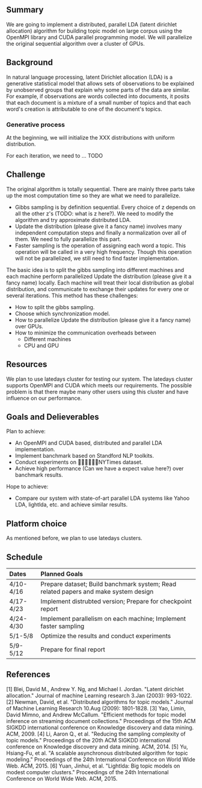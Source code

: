 ## Summary
We are going to implement a distributed, parallel LDA (latent dirichlet allocation) algorithm for building topic model on large corpus using the OpenMPI library and CUDA parallel programming model. We will parallelize the original sequential algorithm over a cluster of GPUs.
## Background
In natural language processing, latent Dirichlet allocation (LDA) is a generative statistical model that allows sets of observations to be explained by unobserved groups that explain why some parts of the data are similar. For example, if observations are words collected into documents, it posits that each document is a mixture of a small number of topics and that each word's creation is attributable to one of the document's topics. 
	
### Generative process
At the beginning, we will initialize the XXX distributions with uniform distribution.

For each iteration, we need to ...
TODO

## Challenge
The original algorithm is totally sequential. There are mainly three parts take up the most computation time so they are what we need to parallelize.

* Gibbs sampling is by definition sequential. Every choice of z depends on all the other z's (TODO: what is z here?). We need to modify the algorithm and try approximate distributed LDA.
* Update the distribution (please give it a fancy name) involves many independent computation steps and finally a normalization over all of them. We need to fully parallelize this part.
* Faster sampling is the operation of assigning each word a topic. This operation will be called in a very high frequency. Though this operation will not be parallelized, we still need to find faster implementation.

The basic idea is to split the gibbs sampling into different machines and each machine perform parallelized Update the distribution (please give it a fancy name) locally. Each machine will treat their local distribution as global distribution, and communicate to exchange their updates for every one or several iterations. This method has these challenges:

* How to split the gibbs sampling.
* Choose which synchronization model.
* How to parallelize Update the distribution (please give it a fancy name) over GPUs.
* How to minimize the communication overheads between
	- Different machines
	- CPU and GPU


## Resources
We plan to use latedays cluster for testing our system. The latedays cluster supports OpenMPI and CUDA which meets our requirements. The possible problem is that there maybe many other users using this cluster and have influence on our performance.
## Goals and Delieverables
Plan to achieve:

* An OpenMPI and CUDA based, distributed and parallel LDA implementation.
* Implement banchmark based on Standford NLP toolkits.
* Conduct experiments on NYTimes dataset.
* Achieve high performance (Can we have a expect value here?) over banchmark results.

Hope to achieve:

* Compare our system with state-of-art parallel LDA systems like Yahoo LDA, lightlda, etc. and achieve similar results.

## Platform choice
As mentioned before, we plan to use latedays clusters.
## Schedule
|Dates    |Planned Goals                                                                      |
|:--------|:----------------------------------------------------------------------------------|
|4/10-4/16|Prepare dataset; Build banchmark system; Read related papers and make system design|
|4/17-4/23|Implement distrubted version; Prepare for checkpoint report                        |
|4/24-4/30|Implement parallelism on each machine; Implement faster sampling                   |
|5/1-5/8  |Optimize the results and conduct experiments                                       |
|5/9-5/12 |Prepare for final report                                                           |
## References
[1] Blei, David M., Andrew Y. Ng, and Michael I. Jordan. "Latent dirichlet allocation." Journal of machine Learning research 3.Jan (2003): 993-1022.
[2] Newman, David, et al. "Distributed algorithms for topic models." Journal of Machine Learning Research 10.Aug (2009): 1801-1828.
[3] Yao, Limin, David Mimno, and Andrew McCallum. "Efficient methods for topic model inference on streaming document collections." Proceedings of the 15th ACM SIGKDD international conference on Knowledge discovery and data mining. ACM, 2009.
[4] Li, Aaron Q., et al. "Reducing the sampling complexity of topic models." Proceedings of the 20th ACM SIGKDD international conference on Knowledge discovery and data mining. ACM, 2014.
[5] Yu, Hsiang-Fu, et al. "A scalable asynchronous distributed algorithm for topic modeling." Proceedings of the 24th International Conference on World Wide Web. ACM, 2015.
[6] Yuan, Jinhui, et al. "Lightlda: Big topic models on modest computer clusters." Proceedings of the 24th International Conference on World Wide Web. ACM, 2015.